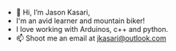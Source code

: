 - 👋 Hi, I’m Jason Kasari,
- I'm an avid learner and mountain biker! 
- I love working with Arduinos, c++ and python.
- 📫 Shoot me an email at jkasari@outlook.com

<!---
jkasari/jkasari is a ✨ special ✨ repository because its `README.md` (this file) appears on your GitHub profile.
You can click the Preview link to take a look at your changes.
--->
